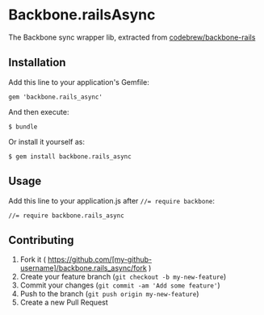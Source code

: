 # Backbone.railsAsync

The Backbone sync wrapper lib, extracted from [codebrew/backbone-rails](https://github.com/codebrew/backbone-rails/blob/master/vendor/assets/javascripts/backbone_rails_sync.js)

## Installation

Add this line to your application's Gemfile:

    gem 'backbone.rails_async'

And then execute:

    $ bundle

Or install it yourself as:

    $ gem install backbone.rails_async

## Usage

Add this line to your application.js after `//= require backbone`:

    //= require backbone.rails_async

## Contributing

1. Fork it ( https://github.com/[my-github-username]/backbone.rails_async/fork )
2. Create your feature branch (`git checkout -b my-new-feature`)
3. Commit your changes (`git commit -am 'Add some feature'`)
4. Push to the branch (`git push origin my-new-feature`)
5. Create a new Pull Request
